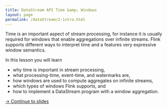 ```yaml
---
title: DataStream API Time &amp; Windows
layout: page
permalink: /dataStream/2-intro.html
---
```


Time is an important aspect of stream processing, for instance it is usually required for windows that enable aggregations over infinite streams. Flink supports different ways to interpret time and a features very expressive window semantics.

In this lesson you will learn

* why time is important in stream processing,
* what processing-time, event-time, and watermarks are,
* how windows are used to compute aggregates on infinite streams, 
* which types of windows Flink supports, and
* how to implement a DataStream program with a window aggregation.

[-> Continue to slides]({{site.baseurl}}/dataStream/2-slides.html)